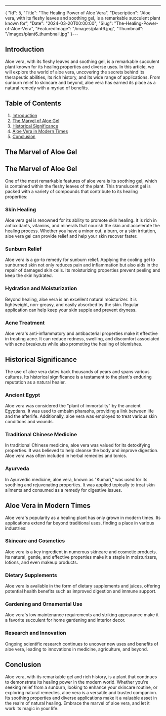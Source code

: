 ---
{
  "Id": 5,
  "Title": "The Healing Power of Aloe Vera",
  "Description": "Aloe vera, with its fleshy leaves and soothing gel, is a remarkable succulent plant known for",
  "Date": "2024-03-20T00:00:00",
  "Slug": "The-Healing-Power-of-Aloe-Vera",
  "FeaturedImage": "/images/plant6.jpg",
  "Thumbnail": "/images/plant6_thumbnail.jpg"
}---

<h2 id="introduction"> Introduction</h2>
Aloe vera, with its fleshy leaves and soothing gel, is a remarkable succulent plant known for its healing properties and diverse uses. In this article, we will explore the world of aloe vera, uncovering the secrets behind its therapeutic abilities, its rich history, and its wide range of applications. From sunburn relief to skincare and beyond, aloe vera has earned its place as a natural remedy with a myriad of benefits.

## Table of Contents
1. [Introduction](/The-Healing-Power-of-Aloe-Vera/#introduction)
2. [The Marvel of Aloe Gel](/The-Healing-Power-of-Aloe-Vera/#the-marvel-of-aloe-gel)
3. [Historical Significance](/The-Healing-Power-of-Aloe-Vera/#historical-significance)
4. [Aloe Vera in Modern Times](/The-Healing-Power-of-Aloe-Vera/#aloe-vera-in-modern-times)
5. [Conclusion](/The-Healing-Power-of-Aloe-Vera/#conclusion)

<h2 id="the-marvel-of-aloe-gel">The Marvel of Aloe Gel</h2>
<h2 id="the-marvel-of-aloe-gel">The Marvel of Aloe Gel</h2>

One of the most remarkable features of aloe vera is its soothing gel, which is contained within the fleshy leaves of the plant. This translucent gel is packed with a variety of compounds that contribute to its healing properties:

### Skin Healing
Aloe vera gel is renowned for its ability to promote skin healing. It is rich in antioxidants, vitamins, and minerals that nourish the skin and accelerate the healing process. Whether you have a minor cut, a burn, or a skin irritation, aloe vera gel can provide relief and help your skin recover faster.

### Sunburn Relief
Aloe vera is a go-to remedy for sunburn relief. Applying the cooling gel to sunburned skin not only reduces pain and inflammation but also aids in the repair of damaged skin cells. Its moisturizing properties prevent peeling and keep the skin hydrated.

### Hydration and Moisturization
Beyond healing, aloe vera is an excellent natural moisturizer. It is lightweight, non-greasy, and easily absorbed by the skin. Regular application can help keep your skin supple and prevent dryness.

### Acne Treatment
Aloe vera's anti-inflammatory and antibacterial properties make it effective in treating acne. It can reduce redness, swelling, and discomfort associated with acne breakouts while also promoting the healing of blemishes.

<h2 id="historical-significance">Historical Significance</h2>

The use of aloe vera dates back thousands of years and spans various cultures. Its historical significance is a testament to the plant's enduring reputation as a natural healer.

### Ancient Egypt
Aloe vera was considered the "plant of immortality" by the ancient Egyptians. It was used to embalm pharaohs, providing a link between life and the afterlife. Additionally, aloe vera was employed to treat various skin conditions and wounds.

### Traditional Chinese Medicine
In traditional Chinese medicine, aloe vera was valued for its detoxifying properties. It was believed to help cleanse the body and improve digestion. Aloe vera was often included in herbal remedies and tonics.

### Ayurveda
In Ayurvedic medicine, aloe vera, known as "Kumari," was used for its soothing and rejuvenating properties. It was applied topically to treat skin ailments and consumed as a remedy for digestive issues.

<h2 id="aloe-vera-in-modern-times">Aloe Vera in Modern Times</h2>

Aloe vera's popularity as a healing plant has only grown in modern times. Its applications extend far beyond traditional uses, finding a place in various industries:

### Skincare and Cosmetics
Aloe vera is a key ingredient in numerous skincare and cosmetic products. Its natural, gentle, and effective properties make it a staple in moisturizers, lotions, and even makeup products.

### Dietary Supplements
Aloe vera is available in the form of dietary supplements and juices, offering potential health benefits such as improved digestion and immune support.

### Gardening and Ornamental Use
Aloe vera's low maintenance requirements and striking appearance make it a favorite succulent for home gardening and interior decor.

### Research and Innovation
Ongoing scientific research continues to uncover new uses and benefits of aloe vera, leading to innovations in medicine, agriculture, and beyond.

<h2 id="conclusion">Conclusion</h2>

Aloe vera, with its remarkable gel and rich history, is a plant that continues to demonstrate its healing power in the modern world. Whether you're seeking relief from a sunburn, looking to enhance your skincare routine, or exploring natural remedies, aloe vera is a versatile and trusted companion. Its soothing properties and diverse applications make it a valuable asset in the realm of natural healing. Embrace the marvel of aloe vera, and let it work its magic in your life.